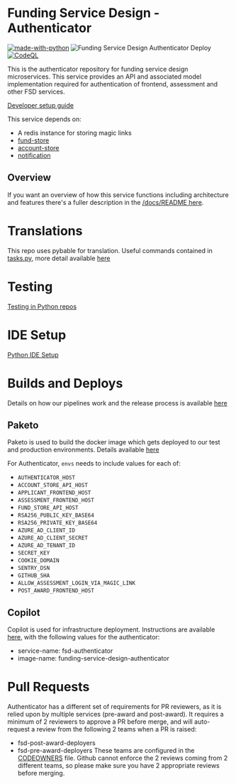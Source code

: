 # Funding Service Design - Authenticator

[![made-with-python](https://img.shields.io/badge/Made%20with-Python-1f425f.svg)](https://www.python.org/)
![Funding Service Design Authenticator Deploy](https://github.com/communitiesuk/funding-service-design-authenticator/actions/workflows/deploy.yml/badge.svg)
[![CodeQL](https://github.com/communitiesuk/funding-service-design-authenticator/actions/workflows/codeql-analysis.yml/badge.svg)](https://github.com/communitiesuk/funding-service-design-autheticator/actions/workflows/codeql-analysis.yml)

This is the authenticator repository for funding service design microservices. This service provides an API and associated model implementation required for authentication of frontend, assessment and other FSD services.

[Developer setup guide](https://github.com/communitiesuk/funding-service-design-workflows/blob/main/readmes/python-repos-setup.md)

This service depends on:
- A redis instance for storing magic links
- [fund-store](https://github.com/communitiesuk/funding-service-design-fund-store)
- [account-store](https://github.com/communitiesuk/funding-service-design-account-store)
- [notification](https://github.com/communitiesuk/funding-service-design-notification)

## Overview

If you want an overview of how this service functions including architecture and features there's a fuller description in the [/docs/README here](/docs/README.md).


# Translations

This repo uses pybable for translation. Useful commands contained in [tasks.py](./taskspy), more detail available [here](https://dluhcdigital.atlassian.net/wiki/spaces/FS/pages/79174033/How+to+update+Welsh+translations+in+Access+Funding)


# Testing
[Testing in Python repos](https://github.com/communitiesuk/funding-service-design-workflows/blob/main/readmes/python-repos-db-development.md)


# IDE Setup
[Python IDE Setup](https://github.com/communitiesuk/funding-service-design-workflows/blob/main/readmes/python-repos-ide-setup.md)


# Builds and Deploys
Details on how our pipelines work and the release process is available [here](https://dluhcdigital.atlassian.net/wiki/spaces/FS/pages/73695505/How+do+we+deploy+our+code+to+prod)
## Paketo
Paketo is used to build the docker image which gets deployed to our test and production environments. Details available [here](https://github.com/communitiesuk/funding-service-design-workflows/blob/main/readmes/python-repos-paketo.md)

For Authenticator,
`envs` needs to include values for each of:
- `AUTHENTICATOR_HOST`
- `ACCOUNT_STORE_API_HOST`
- `APPLICANT_FRONTEND_HOST`
- `ASSESSMENT_FRONTEND_HOST`
- `FUND_STORE_API_HOST`
- `RSA256_PUBLIC_KEY_BASE64`
- `RSA256_PRIVATE_KEY_BASE64`
- `AZURE_AD_CLIENT_ID`
- `AZURE_AD_CLIENT_SECRET`
- `AZURE_AD_TENANT_ID`
- `SECRET_KEY`
- `COOKIE_DOMAIN`
- `SENTRY_DSN`
- `GITHUB_SHA`
- `ALLOW_ASSESSMENT_LOGIN_VIA_MAGIC_LINK`
- `POST_AWARD_FRONTEND_HOST`
## Copilot
Copilot is used for infrastructure deployment. Instructions are available [here](https://github.com/communitiesuk/funding-service-design-workflows/blob/main/readmes/python-repos-copilot.md), with the following values for the authenticator:
- service-name: fsd-authenticator
- image-name: funding-service-design-authenticator

# Pull Requests
Authenticator has a different set of requirements for PR reviewers, as it is relied upon by multiple services (pre-award and post-award). It requires a minimum of 2 reviewers to approve a PR before merge, and will auto-request a review from the following 2 teams when a PR is raised:
- fsd-post-award-deployers
- fsd-pre-award-deployers
These teams are configured in the [CODEOWNERS](./.github/CODEOWNERS) file.
Github cannot enforce the 2 reviews coming from 2 different teams, so please make sure you have 2 appropriate reviews before merging.
